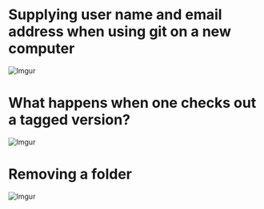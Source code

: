 # Supplying user name and email address when using git on a new computer

![Imgur](https://i.imgur.com/1tzoZCc.png)

# What happens when one checks out a tagged version?

![Imgur](https://i.imgur.com/J4UGbrS.png)

# Removing a folder

![Imgur](https://i.imgur.com/sVLPvtL.png)
